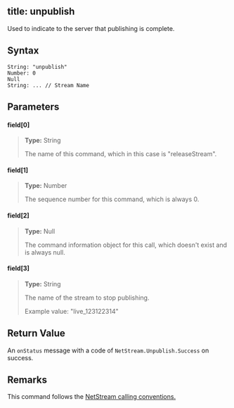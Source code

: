 title: unpublish
--------------------------

Used to indicate to the server that publishing is complete.

## Syntax ##

```
String: "unpublish"
Number: 0
Null
String: ... // Stream Name
```

## Parameters ##
#### field[0] ####
> **Type:** String
>
> The name of this command, which in this case is "releaseStream".

#### field[1] ####
> **Type:** Number
>
> The sequence number for this command, which is always 0.

#### field[2] ####
> **Type:** Null
>
> The command information object for this call, which doesn't exist and is always null.

#### field[3] ####
> **Type:** String
>
> The name of the stream to stop publishing.
>
> Example value: "live_123122314"

## Return Value ##
An `onStatus` message with a code of `NetStream.Unpublish.Success` on success.

## Remarks ##
This command follows the [NetStream calling conventions.](/Reference/Common_RPC_Calls/NetStream/index.html)
